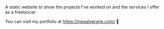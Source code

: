 A static website to show the projects I've worked on and the services I offer as a freelancer. 

You can visit my portfolio at https://inesalvergne.com/ 👋
